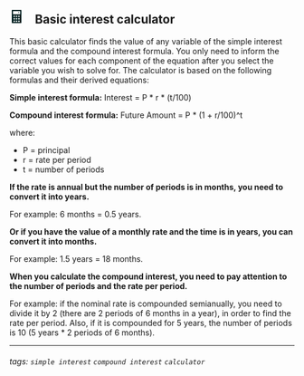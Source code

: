 ## <img src=".\assets\calculator-svgrepo-com.svg" style="width: 25px; margin-right: 20px;">Basic interest calculator

This basic calculator finds the value of any variable of the simple interest formula and the compound interest formula. You only need to inform the correct values for each component of the equation after you select the variable you wish to solve for.
The calculator is based on the following formulas and their derived equations:

**Simple interest formula:**
Interest = P * r * (t/100)


**Compound interest formula:**
Future Amount = P * (1 + r/100)^t

where:
- P = principal
- r = rate per period
- t = number of periods

**If the rate is annual but the number of periods is in months, you need to convert it into years.**

For example: 6 months = 0.5 years.

**Or if you have the value of a monthly rate and the time is in years, you can convert it into months.**

For example: 1.5 years = 18 months.

**When you calculate the compound interest, you need to pay attention to the number of periods and the rate per period.**

For example: if the nominal rate is compounded semianually, you need to divide it by 2 (there are 2 periods of 6 months in a year), in order to find the rate per period.
Also, if it is compounded for 5 years, the number of periods is 10 (5 years * 2 periods of 6 months).

---

###### tags: `simple interest` `compound interest` `calculator`
